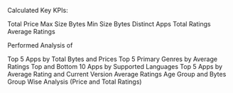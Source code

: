 Calculated Key KPIs:

Total Price
Max Size Bytes
Min Size Bytes
Distinct Apps
Total Ratings
Average Ratings

Performed Analysis of

Top 5 Apps by Total Bytes and Prices
Top 5 Primary Genres by Average Ratings
Top and Bottom 10 Apps by Supported Languages
Top 5 Apps by Average Rating and Current Version Average Ratings
Age Group and Bytes Group Wise Analysis (Price and Total Ratings)
